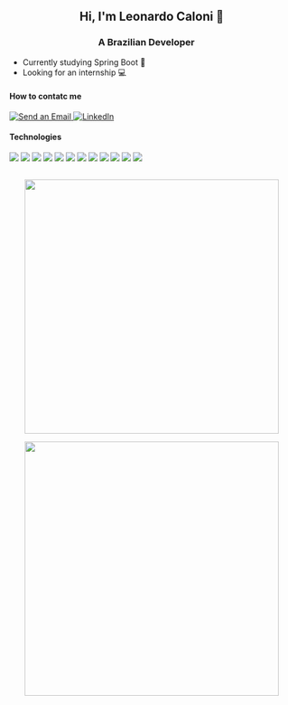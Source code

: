 ## <p align="center">Hi, I'm Leonardo Caloni 👋</p>
### <p align="center">A Brazilian Developer <img src="https://www.bandeirasnacionais.com/data/flags/emoji/facebook/256x256/br.png" width="15" /></p>

  - Currently studying Spring Boot 🍃
  - Looking for an internship 💻

#### How to contatc me
  <a href="mailto:leomunduruca@gmail.com">
  <img src="https://img.shields.io/badge/Gmail-D14836?style=for-the-badge&logo=gmail&logoColor=white" alt="Send an Email"/>
</a>

  <a href="https://www.linkedin.com/in/leocaloni/">
  <img src="https://img.shields.io/badge/LinkedIn-0077B5?style=for-the-badge&logo=linkedin&logoColor=white" alt="LinkedIn"/>
</a>


#### Technologies
<img src="https://img.shields.io/badge/Java-ED8B00?style=for-the-badge&logo=openjdk&logoColor=white" /> <img src="https://img.shields.io/badge/Python-14354C?style=for-the-badge&logo=python&logoColor=white" /> <img src="https://img.shields.io/badge/JavaScript-F7DF1E?style=for-the-badge&logo=javascript&logoColor=black" /> <img src="https://img.shields.io/badge/Dart-0175C2?style=for-the-badge&logo=dart&logoColor=white" /> <img src="https://img.shields.io/badge/Flutter-02569B?style=for-the-badge&logo=flutter&logoColor=white" /> <img src="https://img.shields.io/badge/C-00599C?style=for-the-badge&logo=c&logoColor=white" /> <img src = "https://img.shields.io/badge/C%2B%2B-00599C?style=for-the-badge&logo=c%2B%2B&logoColor=white" /> <img src="https://img.shields.io/badge/MySQL-00000F?style=for-the-badge&logo=mysql&logoColor=white" /> <img src = "https://img.shields.io/badge/MongoDB-4EA94B?style=for-the-badge&logo=mongodb&logoColor=white" /> <img src="https://img.shields.io/badge/HTML5-E34F26?style=for-the-badge&logo=html5&logoColor=white" /> <img src="https://img.shields.io/badge/CSS3-1572B6?style=for-the-badge&logo=css3&logoColor=white"/> <img src="https://img.shields.io/badge/GIT-E44C30?style=for-the-badge&logo=git&logoColor=white" />

##

<p align="center">
  <img src="https://github-readme-stats.vercel.app/api?username=leocaloni&show_icons=true&theme=github_dark" width="450"/>
</p>
<p align="center">
  <img src="https://github-readme-stats.vercel.app/api/top-langs/?username=leocaloni&theme=github_dark&layout=compact" width="450"/>
</p>
